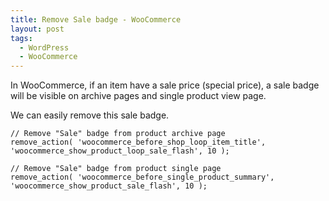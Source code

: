 ```yaml
---
title: Remove Sale badge - WooCommerce
layout: post
tags:
  - WordPress
  - WooCommerce
---
```


In WooCommerce, if an item have a sale price (special price), a sale badge will be visible on archive pages and single product view page.

We can easily remove this sale badge.

	// Remove "Sale" badge from product archive page
	remove_action( 'woocommerce_before_shop_loop_item_title', 'woocommerce_show_product_loop_sale_flash', 10 );

	// Remove "Sale" badge from product single page
	remove_action( 'woocommerce_before_single_product_summary', 'woocommerce_show_product_sale_flash', 10 );
